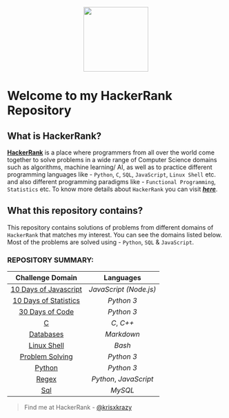 <p align="center">
  <img height=150 src="https://user-images.githubusercontent.com/46785798/59959996-d810a500-94e2-11e9-91ab-e47196f8fcf6.jpg">

</p>

# Welcome to my HackerRank Repository 

## What is HackerRank?
[__HackerRank__](https://www.hackerrank.com/) is a place where programmers from all over the world come together to solve problems in a wide range of Computer Science domains such as algorithms, machine learning/ AI, as well as to practice different programming languages like - `Python`, `C`, `SQL`, `JavaScript`, `Linux Shell` etc. and also different programming paradigms like - `Functional Programming`, `Statistics` etc. To know more details about `HackerRank` you can visit [___here___](https://www.hackerrank.com/faq). 


## What this repository contains?

This repository contains solutions of problems from different domains of `HackerRank` that matches my interest. You can see the domains listed below. Most of the problems are solved using - `Python`, `SQL` & `JavaScript`.


### REPOSITORY SUMMARY:

| Challenge Domain  | Languages 		 |
| :-------------: | :-------------:  |
| [10 Days of Javascript](https://github.com/ybg345/HackerRank/tree/master/10%20Days%20of%20Javascript)  | _JavaScript (Node.js)_  |
| [10 Days of Statistics](https://github.com/ybg345/HackerRank/tree/master/10%20Days%20of%20Statistics)  | _Python 3_  |
| [30 Days of Code](https://github.com/ybg345/HackerRank/tree/master/30%20Days%20of%20Code)  | _Python 3_  |
| [C](https://github.com/ybg345/HackerRank/tree/master/C)  | _C_, _C++_ | 
| [Databases](https://github.com/ybg345/HackerRank/tree/master/Databases)  | _Markdown_  | 
| [Linux Shell](https://github.com/ybg345/HackerRank/tree/master/Linux%20Shell)  | _Bash_  | 	
| [Problem Solving](https://github.com/ybg345/HackerRank/tree/master/Problem%20Solving)  | _Python 3_  | 
| [Python](https://github.com/ybg345/HackerRank/tree/master/Python)  | _Python 3_  | 
| [Regex](https://github.com/ybg345/HackerRank/tree/master/Regex)  | _Python_, _JavaScript_  | 
| [Sql](https://github.com/ybg345/HackerRank/tree/master/Sql)  | _MySQL_  | 

  
> Find me at HackerRank - [@krisxkrazy](https://www.hackerrank.com/krisxkrazy)
